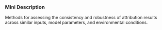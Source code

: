 ### Mini Description

Methods for assessing the consistency and robustness of attribution results across similar inputs, model parameters, and environmental conditions.
